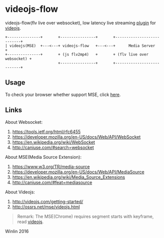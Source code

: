 # videojs-flow

videojs-flow(flv live over websocket), low latency live streaming 
[plugin](https://github.com/videojs/video.js/wiki/Plugins) 
for [videojs](http://videojs.com/).

```
+---------------+       +----------------+       +---------------------------+
| videojs(MSE)  +---<---+ videojs-flow   +---<---+      Media Server         +
+---------------+       + (js flv2mp4)   +       + (flv live over websocket) +
                        +----------------+       +---------------------------+
```

## Usage

To check your browser whether support MSE, click [here](http://ossrs.net/mse/html5.html).

## Links

About Websocket:

1. https://tools.ietf.org/html/rfc6455
1. https://developer.mozilla.org/en-US/docs/Web/API/WebSocket
1. https://en.wikipedia.org/wiki/WebSocket
1. http://caniuse.com/#search=websocket

About MSE(Media Source Extension):

1. https://www.w3.org/TR/media-source
1. https://developer.mozilla.org/en-US/docs/Web/API/MediaSource
1. https://en.wikipedia.org/wiki/Media_Source_Extensions
1. http://caniuse.com/#feat=mediasource

About Videojs:

1. http://videojs.com/getting-started/
1. http://ossrs.net/mse/videojs.html

> Remark: The MSE(Chrome) requires segment starts with keyframe, read [videojs](https://github.com/winlinvip/mux.js/blob/master/lib/mp4/transmuxer.js#L319). 

Winlin 2016
